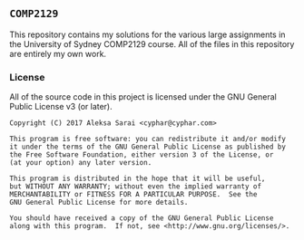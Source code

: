 ## `COMP2129` ##

This repository contains my solutions for the various large assignments in the
University of Sydney COMP2129 course. All of the files in this repository are
entirely my own work.

### License ###

All of the source code in this project is licensed under the GNU General Public
License v3 (or later).

```
Copyright (C) 2017 Aleksa Sarai <cyphar@cyphar.com>

This program is free software: you can redistribute it and/or modify
it under the terms of the GNU General Public License as published by
the Free Software Foundation, either version 3 of the License, or
(at your option) any later version.

This program is distributed in the hope that it will be useful,
but WITHOUT ANY WARRANTY; without even the implied warranty of
MERCHANTABILITY or FITNESS FOR A PARTICULAR PURPOSE.  See the
GNU General Public License for more details.

You should have received a copy of the GNU General Public License
along with this program.  If not, see <http://www.gnu.org/licenses/>.
```
